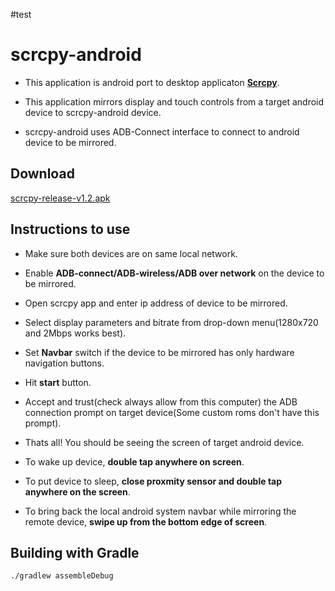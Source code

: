 #test
# scrcpy-android

- This application is android port to desktop applicaton [**Scrcpy**](https://github.com/Genymobile/scrcpy).

- This application mirrors display and touch controls from a target android device to scrcpy-android device.

- scrcpy-android uses ADB-Connect interface to connect to android device to be mirrored.


## Download

[scrcpy-release-v1.2.apk](https://gitlab.com/las2mile/scrcpy-android/raw/master/release/scrcpy-release.apk)


## Instructions to use

- Make sure both devices are on same local network.

- Enable **ADB-connect/ADB-wireless/ADB over network** on the device to be mirrored. 

- Open scrcpy app and enter ip address of device to be mirrored.

- Select display parameters and bitrate from drop-down menu(1280x720 and 2Mbps works best).

- Set **Navbar** switch if the device to be mirrored has only hardware navigation buttons.

- Hit **start** button.

- Accept and trust(check always allow from this computer) the ADB connection prompt on target device(Some custom roms don't have this prompt).

- Thats all! You should be seeing the screen of target android device.

- To wake up device, **double tap anywhere on screen**.

- To put device to sleep, **close proxmity sensor and double tap anywhere on the screen**. 

- To bring back the local android system navbar while mirroring the remote device, **swipe up from the bottom edge of screen**.


## Building with Gradle

    ./gradlew assembleDebug




